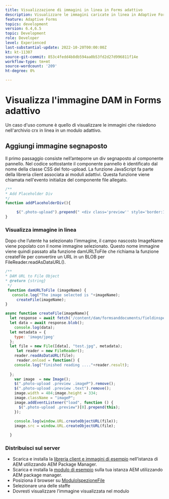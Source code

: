 ```yaml
---
title: Visualizzazione di immagini in linea in Forms adattivo
description: Visualizzare le immagini caricate in linea in Adaptive Forms
feature: Adaptive Forms
topics: development
version: 6.4,6.5
topic: Development
role: Developer
level: Experienced
last-substantial-update: 2022-10-20T00:00:00Z
kt: kt-11307
source-git-commit: 853c4fedd4b8db594aa0b53fd2d27d996811f14e
workflow-type: tm+mt
source-wordcount: '209'
ht-degree: 0%

---
```


# Visualizza l&#39;immagine DAM in Forms adattivo

Un caso d&#39;uso comune è quello di visualizzare le immagini che risiedono nell&#39;archivio crx in linea in un modulo adattivo.

## Aggiungi immagine segnaposto

Il primo passaggio consiste nell’anteporre un div segnaposto al componente pannello. Nel codice sottostante il componente pannello è identificato dal nome della classe CSS del foto-upload. La funzione JavaScript fa parte della libreria client associata ai moduli adattivi. Questa funzione viene chiamata nell&#39;evento initialize del componente file allegato.

```javascript
/**
* Add Placeholder Div
*/
function addPlaceholderDiv(){

     $(".photo-upload").prepend(" <div class='preview'' style='border:1px dotted;height:225px;width:175px;text-align:center'><br><br><div class='text'>The Image will appear here</div></div><br>");
}
```

### Visualizza immagine in linea

Dopo che l’utente ha selezionato l’immagine, il campo nascosto ImageName viene popolato con il nome immagine selezionato. Questo nome immagine viene quindi passato alla funzione damURLToFile che richiama la funzione createFile per convertire un URL in un BLOB per FileReader.readAsDataURL().

```javascript
/**
* DAM URL to File Object
* @return {string} 
 */
 function damURLToFile (imageName) {
   console.log("The image selected is "+imageName);
     createFile(imageName);
}
```

```javascript
async function createFile(imageName){
  let response = await fetch('/content/dam/formsanddocuments/fieldinspection/images/'+imageName);
  let data = await response.blob();
    console.log(data);
  let metadata = {
    type: 'image/jpeg'
  };
  let file = new File([data], "test.jpg", metadata);
     let reader = new FileReader();
    reader.readAsDataURL(file);
     reader.onload = function() {
    console.log("finished reading ...."+reader.result);
    
  };
    var image  = new Image();
    $(".photo-upload .preview .imageP").remove();
    $(".photo-upload .preview .text").remove();
    image.width = 484;image.height = 334;
    image.className = "imageP";
    image.addEventListener("load", function () {
      $(".photo-upload .preview")[0].prepend(this);
    });
    
    console.log(window.URL.createObjectURL(file));
    image.src = window.URL.createObjectURL(file);

  }
```

### Distribuisci sul server

* Scarica e installa la [libreria client e immagini di esempio](assets/InlineDAMImage.zip) nell’istanza di AEM utilizzando AEM Package Manager.
* Scarica e installa la [modulo di esempio](assets/FieldInspectionForm.zip) sulla tua istanza AEM utilizzando AEM package manager.
* Posiziona il browser su [ModuloIspezioneFile](http://localhost:4502/content/dam/formsanddocuments/fieldinspection/fieldinspection/jcr:content?wcmmode=disabled)
* Selezionare una delle staffe
* Dovresti visualizzare l’immagine visualizzata nel modulo